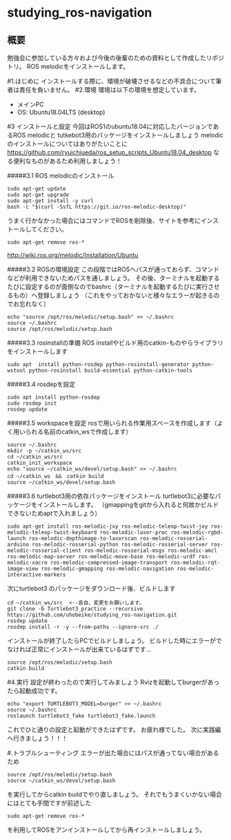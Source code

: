 # studying_ros-navigation

## 概要
勉強会に参加している方々および今後の後輩のための資料として作成したリポジトリ。
ROS melodicをインストールします。

#1.はじめに
インストールする際に、環境が破壊させるなどの不具合について筆者は責任を負いません。
#2.環境
環境は以下の環境を想定しています。

- メインPC 
 - OS: Ubuntu18.04LTS (desktop) 

#3 インストールと設定
今回はROS1のubuntu18.04に対応したバージョンであるROS melodicと
tutkebot3用のパッケージをインストールしましょう
melodicのインストールについてはありがたいことに
https://github.com/ryuichiueda/ros_setup_scripts_Ubuntu18.04_desktop
なる便利なものがあるため利用しましょう！


#####3.1 ROS melodicのインストール　
```bash:メインPC
sudo apt-get update
sudo apt-get upgrade
sudo apt-get install -y curl
bash -c "$(curl -SsfL https://git.io/ros-melodic-desktop)"
```
うまく行かなかった場合にはコマンドでROSを削除後、サイトを参考にインストールしてください。
```
sudo apt-get remove ros-*
```

http://wiki.ros.org/melodic/Installation/Ubuntu

#####3.2 ROSの環境設定
この段階ではROSへパスが通っておらず、コマンドなどが利用できないためパスを通しましょう。
その後、ターミナルを起動するたびに設定するのが面倒なのでbashrc（ターミナルを起動するたびに実行させるもの）へ登録しましょう
（これをやっておかないと様々なエラーが起きるのでお忘れなく）

```bash:メインPC
echo "source /opt/ros/melodic/setup.bash" >> ~/.bashrc
source ~/.bashrc
source /opt/ros/melodic/setup.bash
```

#####3.3 rosinstallの準備
ROS installやビルド用のcatkin-ものやらライブラリをインストールします

```bash:メインPC
sudo apt  install python-rosdep python-rosinstall-generator python-wstool python-rosinstall build-essential python-catkin-tools
```

#####3.4 rosdepを設定 
```bash:メインPC
sudo apt install python-rosdep
sudo rosdep init
rosdep update
```

#####3.5 workspaceを設定 
rosで用いられる作業用スペースを作成します（よく用いられる名前のcatkin_wsで作成します）

```bash:メインPC
source ~/.bashrc
mkdir -p ~/catkin_ws/src
cd ~/catkin_ws/src
catkin_init_workspace
echo "source ~/catkin_ws/devel/setup.bash" >> ~/.bashrc
cd ~/catkin_ws　&&　catkin build
source ~/catkin_ws/devel/setup.bash
```
#####3.6 turtlebot3用の依存パッケージをインストール 
turtlebot3に必要なパッケージをインストールします。
（gmappingをgitから入れると何故かビルドできないためaptで入れましょう）

```bash:メインPC
sudo apt-get install ros-melodic-joy ros-melodic-teleop-twist-joy ros-melodic-teleop-twist-keyboard ros-melodic-laser-proc ros-melodic-rgbd-launch ros-melodic-depthimage-to-laserscan ros-melodic-rosserial-arduino ros-melodic-rosserial-python ros-melodic-rosserial-server ros-melodic-rosserial-client ros-melodic-rosserial-msgs ros-melodic-amcl ros-melodic-map-server ros-melodic-move-base ros-melodic-urdf ros-melodic-xacro ros-melodic-compressed-image-transport ros-melodic-rqt-image-view ros-melodic-gmapping ros-melodic-navigation ros-melodic-interactive-markers
```
次にturtlebot3 のパッケージをダウンロード後、ビルドします

```bash:メインPC
cd ~/catkin_ws/src  <--各自、変更をお願いします。
git clone -b Turtlebot3_practice --recursive https://github.com/uhobeike/studying_ros-navigation.git
rosdep update
rosdep install -r -y --from-paths --ignore-src ./
```

インストールが終了したらPCでビルドしましょう。
ビルドした時にエラーがでなければ正常にインストールが出来ているはずです…

```bash:メインPC
source /opt/ros/melodic/setup.bash
catkin build
```

#4.実行
設定が終わったので実行してみましょう
Rvizを起動してburgerがあったら起動成功です。

```bash:メインPC
echo "export TURTLEBOT3_MODEL=burger" >> ~/.bashrc
source ~/.bashrc
roslaunch turtlebot3_fake turtlebot3_fake.launch
```

これでひと通りの設定と起動ができたはずです。
お疲れ様でした。
次に実践編へ行きましょう！！！

#.トラブルシューティング
エラーが出た場合にはパスが通ってない場合があるため

```
source /opt/ros/melodic/setup.bash
source ~/catkin_ws/devel/setup.bash
```
を実行してからcatkin buildでやり直しましょう。
それでもうまくいかない場合にはとても手間ですが前述した

```
sudo apt-get remove ros-*
```
を利用してROSをアンインストールしてから再インストールしましょう。

